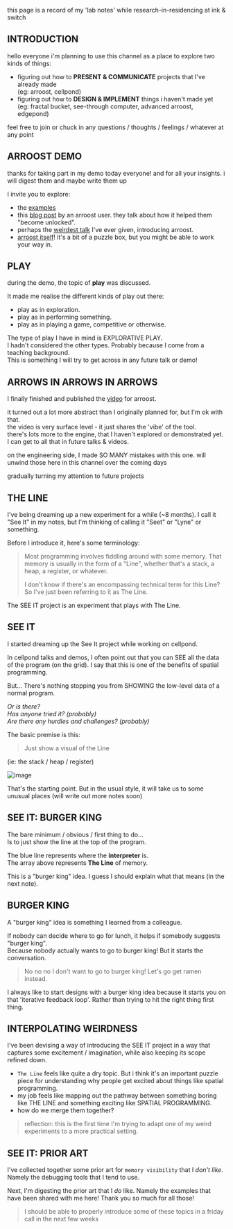 this page is a record of my 'lab notes' while research-in-residencing at ink & switch

## INTRODUCTION

hello everyone i'm planning to use this channel as a place to explore two kinds of things:

- figuring out how to **PRESENT & COMMUNICATE** projects that I've already made<br>
  (eg: arroost, cellpond)
- figuring out how to **DESIGN & IMPLEMENT** things i haven't made yet<br>
  (eg: fractal bucket, see-through computer, advanced arroost, edgepond)

feel free to join or chuck in any questions / thoughts / feelings / whatever at any point

## ARROOST DEMO

thanks for taking part in my demo today everyone! and for all your insights. i will digest them and maybe write them up

I invite you to explore:

- the [examples](https://www.todepond.com/wikiblogarden/arroost/examples/)
- this [blog post](https://edibotopic.com/blog/doing/leisure-sick/) by an arroost user. they talk about how it helped them "become unlocked".
- perhaps the [weirdest talk](https://youtu.be/cF2OF75ivZM) I've ever given, introducing arroost.
- [arroost itself](https://arroost.com)! it's a bit of a puzzle box, but you might be able to work your way in.

## PLAY

during the demo, the topic of **play** was discussed.

It made me realise the different kinds of play out there:

- play as in exploration.
- play as in performing something.
- play as in playing a game, competitive or otherwise.

The type of play I have in mind is EXPLORATIVE PLAY.<br>
I hadn't considered the other types. Probably because I come from a teaching background.<br>
This is something I will try to get across in any future talk or demo!

## ARROWS IN ARROWS IN ARROWS

I finally finished and published the [video](https://youtu.be/DNBKdU6XrLY) for arroost.

it turned out a lot more abstract than I originally planned for, but I'm ok with that.<br>
the video is very surface level - it just shares the 'vibe' of the tool.<br>
there's lots more to the engine, that I haven't explored or demonstrated yet. I can get to all that in future talks & videos.<br>

on the engineering side, I made SO MANY mistakes with this one. will unwind those here in this channel over the coming days

gradually turning my attention to future projects

## THE LINE

I've being dreaming up a new experiment for a while (~8 months). I call it "See It" in my notes, but I'm thinking of calling it "Seet" or "Lyne" or something.

Before I introduce it, here's some terminology:

> Most programming involves fiddling around with some memory. That memory is usually in the form of a "Line", whether that's a stack, a heap, a register, or whatever.
>
> I don't know if there's an encompassing technical term for this Line? So I've just been referring to it as The Line.

The SEE IT project is an experiment that plays with The Line.

## SEE IT

I started dreaming up the See It project while working on cellpond.

In cellpond talks and demos, I often point out that you can SEE all the data of the program (on the grid). I say that this is one of the benefits of spatial programming.

But... There's nothing stopping you from SHOWING the low-level data of a normal program.

_Or is there?<br>
Has anyone tried it? (probably)<br>
Are there any hurdles and challenges? (probably)_

The basic premise is this:

> Just show a visual of the Line

(ie: the stack / heap / register)

![image](https://github.com/TodePond/TodePondDotCom/assets/15892272/4a8c0783-0b5e-497f-bc1d-cc0b8aa0c4de)

That's the starting point. But in the usual style, it will take us to some unusual places (will write out more notes soon)

## SEE IT: BURGER KING

The bare minimum / obvious / first thing to do...<br>
Is to just show the line at the top of the program.

The blue line represents where the **interpreter** is.<br>
The array above represents **The Line** of memory.

This is a "burger king" idea. I guess I should explain what that means (in the next note).

## BURGER KING

A "burger king" idea is something I learned from a colleague.

If nobody can decide where to go for lunch, it helps if somebody suggests "burger king".<br>
Because nobody actually wants to go to burger king! But it starts the conversation.

> No no no I don't want to go to burger king! Let's go get ramen instead.

I always like to start designs with a burger king idea because it starts you on that 'iterative feedback loop'. Rather than trying to hit the right thing first thing.

## INTERPOLATING WEIRDNESS

I've been devising a way of introducing the SEE IT project in a way that captures some excitement / imagination, while also keeping its scope refined down.

- `The Line` feels like quite a dry topic. But i think it's an important puzzle piece for understanding why people get excited about things like spatial programming.
- my job feels like mapping out the pathway between something boring like THE LINE and something exciting like SPATIAL PROGRAMMING.
- how do we merge them together?

> reflection: this is the first time I'm trying to adapt one of my weird experiments to a more practical setting.

## SEE IT: PRIOR ART

I've collected together some prior art for `memory visibility` that I *don't like*. Namely the debugging tools that I tend to use.

Next, I'm digesting the prior art that I *do* like. Namely the examples that have been shared with me here! Thank you so much for all those!

> I should be able to properly introduce some of these topics in a friday call in the next few weeks
